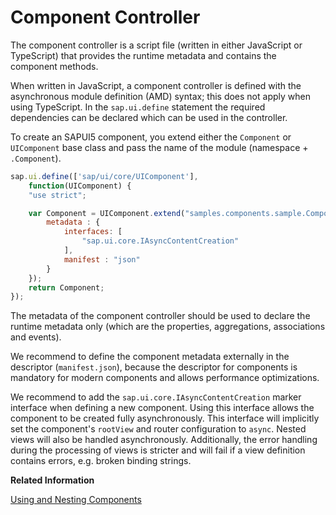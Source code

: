 <!-- loio27ce0e4987cd426f8fa3e60836316428 -->

# Component Controller

The component controller is a script file \(written in either JavaScript or TypeScript\) that provides the runtime metadata and contains the component methods.

When written in JavaScript, a component controller is defined with the asynchronous module definition \(AMD\) syntax; this does not apply when using TypeScript. In the `sap.ui.define` statement the required dependencies can be declared which can be used in the controller.

To create an SAPUI5 component, you extend either the `Component` or `UIComponent` base class and pass the name of the module \(namespace + `.Component`\).

```js
sap.ui.define(['sap/ui/core/UIComponent'],
	function(UIComponent) {
	"use strict";

	var Component = UIComponent.extend("samples.components.sample.Component", {
		metadata : {
			interfaces: [
				"sap.ui.core.IAsyncContentCreation" 
			],
			manifest : "json"
		}
	});
	return Component;
});
```

The metadata of the component controller should be used to declare the runtime metadata only \(which are the properties, aggregations, associations and events\).

We recommend to define the component metadata externally in the descriptor \(`manifest.json`\), because the descriptor for components is mandatory for modern components and allows performance optimizations.

We recommend to add the `sap.ui.core.IAsyncContentCreation` marker interface when defining a new component. Using this interface allows the component to be created fully asynchronously. This interface will implicitly set the component's `rootView` and router configuration to `async`. Nested views will also be handled asynchronously. Additionally, the error handling during the processing of views is stricter and will fail if a view definition contains errors, e.g. broken binding strings.

**Related Information**  


[Using and Nesting Components](using-and-nesting-components-346599f.md "You can use a ComponentContainer to wrap a UIComponent and reuse it anywhere within the SAPUI5 control tree. With the ComponentContainer you can nest components inside other components.")

